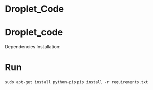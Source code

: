 # Droplet_Code
# Droplet_code

Dependencies Installation:
# Run
`sudo apt-get install python-pip`
`pip install -r requirements.txt`
